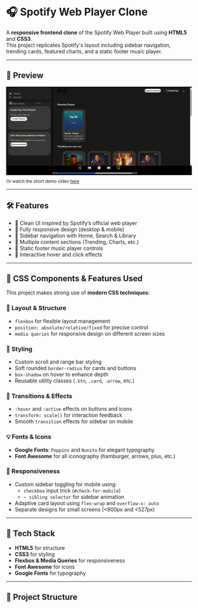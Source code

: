 # 🎧 Spotify Web Player Clone

A **responsive frontend clone** of the Spotify Web Player built using **HTML5** and **CSS3**.  
This project replicates Spotify's layout including sidebar navigation, trending cards, featured charts, and a static footer music player.

---

## 📸 Preview

![Demo Screenshot](demo/demo.png)  
<sub>Or watch the short demo video [here](demo/demo.mp4)</sub>

---

## 🛠 Features

- 🎨 Clean UI inspired by Spotify’s official web player
- 📱 Fully responsive design (desktop & mobile)
- 🧭 Sidebar navigation with Home, Search & Library
- 🧾 Multiple content sections (Trending, Charts, etc.)
- 🎵 Static footer music player controls
- 🎯 Interactive hover and click effects

---

## 🎨 CSS Components & Features Used

This project makes strong use of **modern CSS techniques**:

### 🔷 Layout & Structure
- `flexbox` for flexible layout management
- `position: absolute/relative/fixed` for precise control
- `media queries` for responsive design on different screen sizes

### 🎨 Styling
- Custom scroll and range bar styling
- Soft rounded `border-radius` for cards and buttons
- `box-shadow` on hover to enhance depth
- Reusable utility classes (`.btn`, `.card`, `.arrow`, etc.)

### 🔁 Transitions & Effects
- `:hover` and `:active` effects on buttons and icons
- `transform: scale()` for interaction feedback
- Smooth `transition` effects for sidebar on mobile

### 💡 Fonts & Icons
- **Google Fonts**: `Poppins` and `Nunito` for elegant typography
- **Font Awesome** for all iconography (hamburger, arrows, plus, etc.)

### 📱 Responsiveness
- Custom sidebar toggling for mobile using:
  - `checkbox` input trick (`#check-for-mobile`)
  - `~ sibling selector` for sidebar animation
- Adaptive card layout using `flex-wrap` and `overflow-x: auto`
- Separate designs for small screens (<900px and <527px)

---

## 🧰 Tech Stack

- **HTML5** for structure
- **CSS3** for styling
- **Flexbox & Media Queries** for responsiveness
- **Font Awesome** for icons
- **Google Fonts** for typography

---

## 📁 Project Structure

